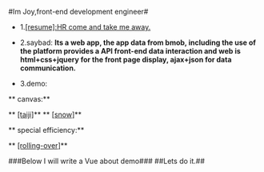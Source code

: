 #Im Joy,front-end development engineer#

* 1.<a href="http://zyl274939543.github.io/myblog/resume/resume.html" title="my resume">[resume]:HR come and take me away.</a>

* 2.saybad:
**Its a web app, the app data from bmob, including the use of the platform provides a API front-end data interaction and web is html+css+jquery for the front page display, ajax+json for data communication.**
* 3.demo:

**      canvas:**

**      <a href="http://zyl274939543.github.io/myblog/demo/taiji_canvas.html" title="canvas_demo">[taiji]</a>**
**      <a href="http://zyl274939543.github.io/myblog/demo/snow_canvas.html" title="canvas_demo">[snow]</a>**

**      special efficiency:**

**      <a href="http://zyl274939543.github.io/myblog/demo/businessCard.html" title="demo">[rolling-over]</a>**

###Below I will write a Vue about demo###
##Lets do it.##
